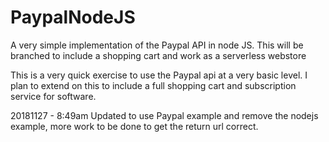 
# PaypalNodeJS
A very simple implementation of the Paypal API in node JS. This will be branched to include a shopping cart and work as a serverless webstore

This is a very quick exercise to use the Paypal api at a very basic level.
I plan to extend on this to include a full shopping cart and subscription service for software.

20181127 - 8:49am
    Updated to use Paypal example and remove the nodejs example, more work to be done to get the return url correct.